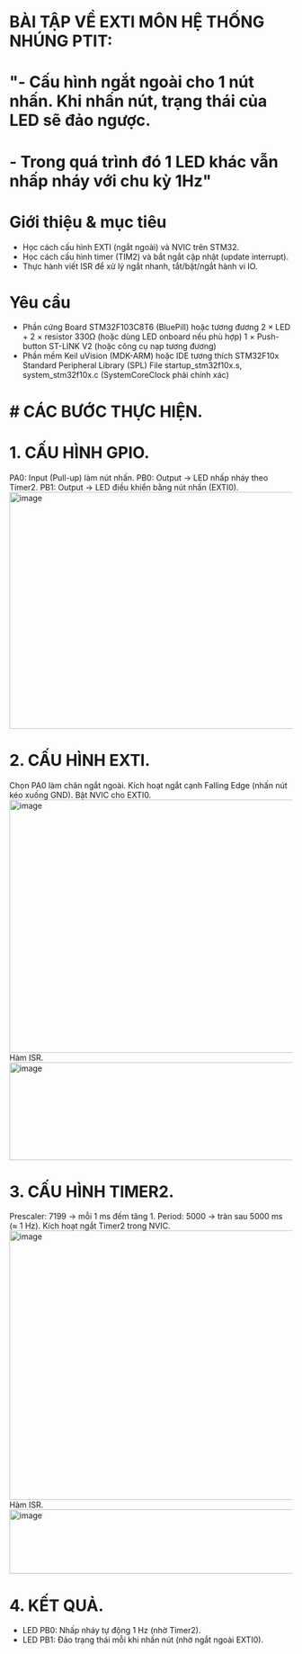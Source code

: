 # BÀI TẬP VỀ EXTI MÔN HỆ THỐNG NHÚNG PTIT: 
# "- Cấu hình ngắt ngoài cho 1 nút nhấn. Khi nhấn nút, trạng thái của LED sẽ đảo ngược.
# - Trong quá trình đó 1 LED khác vẫn nhấp nháy với chu kỳ 1Hz"

# Giới thiệu & mục tiêu
- Học cách cấu hình EXTI (ngắt ngoài) và NVIC trên STM32.
- Học cách cấu hình timer (TIM2) và bắt ngắt cập nhật (update interrupt).
- Thực hành viết ISR để xử lý ngắt nhanh, tắt/bật/ngắt hành vi IO.
# Yêu cầu
- Phần cứng
Board STM32F103C8T6 (BluePill) hoặc tương đương
2 × LED + 2 × resistor 330Ω (hoặc dùng LED onboard nếu phù hợp)
1 × Push-button
ST-LINK V2 (hoặc công cụ nạp tương đương)
- Phần mềm
Keil uVision (MDK-ARM) hoặc IDE tương thích
STM32F10x Standard Peripheral Library (SPL)
File startup_stm32f10x.s, system_stm32f10x.c (SystemCoreClock phải chính xác)

# # CÁC BƯỚC THỰC HIỆN.
# 1. CẤU HÌNH GPIO.
PA0: Input (Pull-up) làm nút nhấn.
PB0: Output → LED nhấp nháy theo Timer2.
PB1: Output → LED điều khiển bằng nút nhấn (EXTI0).
<img width="973" height="421" alt="image" src="https://github.com/user-attachments/assets/510e1178-0cd3-4aad-be00-a1f768831871" />

# 2. CẤU HÌNH EXTI.
Chọn PA0 làm chân ngắt ngoài.
Kích hoạt ngắt cạnh Falling Edge (nhấn nút kéo xuống GND).
Bật NVIC cho EXTI0.
<img width="786" height="450" alt="image" src="https://github.com/user-attachments/assets/e198670a-584e-40ea-89c8-192826602ae5" />
Hàm ISR.
<img width="663" height="174" alt="image" src="https://github.com/user-attachments/assets/5b5aded9-7657-4122-a864-ad12709e55be" />
# 3. CẤU HÌNH TIMER2.
Prescaler: 7199 → mỗi 1 ms đếm tăng 1.
Period: 5000 → tràn sau 5000 ms (≈ 1 Hz).
Kích hoạt ngắt Timer2 trong NVIC.
<img width="713" height="479" alt="image" src="https://github.com/user-attachments/assets/b9786ea2-83d5-48f0-bbf1-6d71e42537d1" />
Hàm ISR.
<img width="708" height="114" alt="image" src="https://github.com/user-attachments/assets/690e85dc-c52d-48fa-a5b7-4076f25ba16a" />
# 4. KẾT QUẢ.
- LED PB0: Nhấp nháy tự động 1 Hz (nhờ Timer2).
- LED PB1: Đảo trạng thái mỗi khi nhấn nút (nhờ ngắt ngoài EXTI0).




